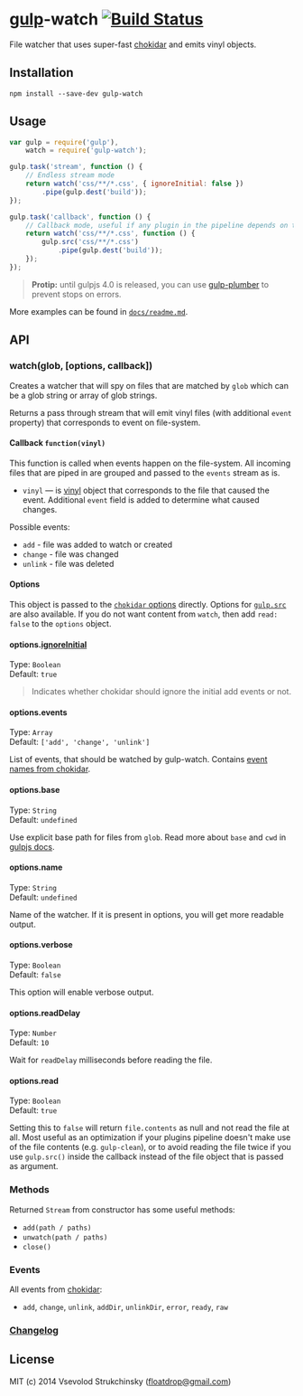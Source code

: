 # [gulp](https://github.com/gulpjs/gulp)-watch [![Build Status](https://travis-ci.com/ZyC0R3/gulp-watch.svg?branch=master)](https://travis-ci.com/ZyC0R3/gulp-watch)
File watcher that uses super-fast [chokidar](https://github.com/paulmillr/chokidar) and emits vinyl objects.

## Installation

```
npm install --save-dev gulp-watch
```

## Usage

```js
var gulp = require('gulp'),
    watch = require('gulp-watch');

gulp.task('stream', function () {
	// Endless stream mode
    return watch('css/**/*.css', { ignoreInitial: false })
        .pipe(gulp.dest('build'));
});

gulp.task('callback', function () {
	// Callback mode, useful if any plugin in the pipeline depends on the `end`/`flush` event
    return watch('css/**/*.css', function () {
        gulp.src('css/**/*.css')
            .pipe(gulp.dest('build'));
    });
});
```

> __Protip:__ until gulpjs 4.0 is released, you can use [gulp-plumber](https://github.com/floatdrop/gulp-plumber) to prevent stops on errors.

More examples can be found in [`docs/readme.md`](/docs/readme.md).

## API

### watch(glob, [options, callback])

Creates a watcher that will spy on files that are matched by `glob` which can be a
glob string or array of glob strings.

Returns a pass through stream that will emit vinyl files
(with additional `event` property) that corresponds to event on file-system.

#### Callback `function(vinyl)`

This function is called when events happen on the file-system.
All incoming files that are piped in are grouped and passed to the `events` stream as is.

 * `vinyl` — is [vinyl](https://github.com/wearefractal/vinyl) object that corresponds to the file that caused the event. Additional `event` field is added to determine what caused changes.

Possible events:

 * `add` - file was added to watch or created
 * `change` - file was changed
 * `unlink` - file was deleted

#### Options

This object is passed to the [`chokidar` options](https://github.com/paulmillr/chokidar#api) directly. Options for [`gulp.src`](https://github.com/gulpjs/gulp/blob/master/docs/API.md#options) are also available. If you do not want content from `watch`, then add `read: false` to the `options` object.

#### options.[ignoreInitial](https://github.com/paulmillr/chokidar#path-filtering)
Type: `Boolean`  
Default: `true`

> Indicates whether chokidar should ignore the initial add events or not.

#### options.events
Type: `Array`  
Default: `['add', 'change', 'unlink']`

List of events, that should be watched by gulp-watch. Contains [event names from chokidar](https://github.com/paulmillr/chokidar#events).

#### options.base
Type: `String`  
Default: `undefined`

Use explicit base path for files from `glob`. Read more about `base` and `cwd` in [gulpjs docs](https://github.com/gulpjs/gulp/blob/master/docs/API.md#options).

#### options.name
Type: `String`  
Default: `undefined`

Name of the watcher. If it is present in options, you will get more readable output.

#### options.verbose
Type: `Boolean`  
Default: `false`

This option will enable verbose output.

#### options.readDelay
Type: `Number`  
Default: `10`

Wait for `readDelay` milliseconds before reading the file.

#### options.read
Type: `Boolean`  
Default: `true`

Setting this to `false` will return `file.contents` as null and not read the file at all. Most useful as an optimization if your plugins pipeline doesn't make use of the file contents (e.g. `gulp-clean`), or to avoid reading the file twice if you use `gulp.src()` inside the callback instead of the file object that is passed as argument.

### Methods

Returned `Stream` from constructor has some useful methods:

 * `add(path / paths)`
 * `unwatch(path / paths)`
 * `close()`

### Events

All events from [chokidar](http://npmjs.com/chokidar):

 * `add`, `change`, `unlink`, `addDir`, `unlinkDir`, `error`, `ready`, `raw`


### [Changelog](https://github.com/floatdrop/gulp-watch/releases)

## License

MIT (c) 2014 Vsevolod Strukchinsky (floatdrop@gmail.com)

[npm-url]: https://npmjs.org/package/gulp-watch
[npm-image]: http://img.shields.io/npm/v/gulp-watch.svg?style=flat

[travis-url]: https://travis-ci.org/floatdrop/gulp-watch
[travis-image]: http://img.shields.io/travis/floatdrop/gulp-watch.svg?style=flat

[appveyor-url]: https://ci.appveyor.com/project/floatdrop/gulp-watch/branch/master
[appveyor-image]: https://ci.appveyor.com/api/projects/status/gmjwsqmxht1m131s/branch/master?svg=true

[depstat-url]: https://david-dm.org/floatdrop/gulp-watch
[depstat-image]: http://img.shields.io/david/floatdrop/gulp-watch.svg?style=flat
